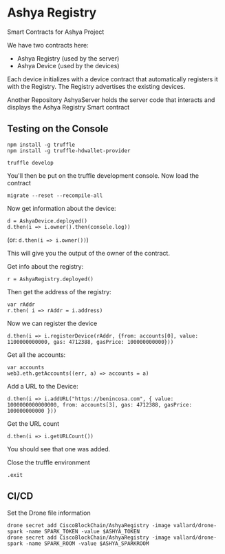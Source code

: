 # Ashya Registry

Smart Contracts for Ashya Project

We have two contracts here:

* Ashya Registry (used by the server)
* Ashya Device (used by the devices)

Each device initializes with a device contract that automatically registers it with the Registry.  The Registry advertises the existing devices.

Another Repository AshyaServer holds the server code that interacts and displays the Ashya Registry Smart contract


## Testing on the Console

```
npm install -g truffle
npm install -g truffle-hdwallet-provider
```

```
truffle develop
```
You'll then be put on the truffle development console.  Now load the contract

```
migrate --reset --recompile-all
```

Now get information about the device: 

```
d = AshyaDevice.deployed()
d.then(i => i.owner().then(console.log))
```
(or: ```d.then(i => i.owner())```)

This will give you the output of the owner of the contract.

Get info about the registry:

```
r = AshyaRegistry.deployed()
```
Then get the address of the registry: 

```
var rAddr 
r.then( i => rAddr = i.address)
```
Now we can register the device

```
d.then(i => i.registerDevice(rAddr, {from: accounts[0], value: 1100000000000, gas: 4712388, gasPrice: 100000000000}))
```


Get all the accounts:

```
var accounts
web3.eth.getAccounts((err, a) => accounts = a)
```

Add a URL to the Device: 

```
d.then(i => i.addURL("https://benincosa.com", { value: 1000000000000000, from: accounts[3], gas: 4712388, gasPrice: 100000000000 }))
```

Get the URL count

```
d.then(i => i.getURLCount())
```

You should see that one was added.  

Close the truffle environment

```
.exit
```

## CI/CD

Set the Drone file information

```
drone secret add CiscoBlockChain/AshyaRegistry -image vallard/drone-spark -name SPARK_TOKEN -value $ASHYA_TOKEN
drone secret add CiscoBlockChain/AshyaRegistry -image vallard/drone-spark -name SPARK_ROOM -value $ASHYA_SPARKROOM
```
